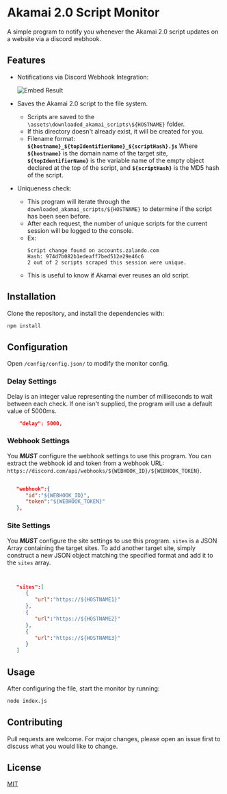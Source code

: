 # Akamai 2.0 Script Monitor

A simple program to notify you whenever the Akamai 2.0 script updates on a website via a discord webhook.

## Features

- Notifications via Discord Webhook Integration:

  ![Embed Result](https://user-images.githubusercontent.com/87380460/174300033-52e2dcc4-a8a1-478c-8858-b412a1c15e66.PNG)

- Saves the Akamai 2.0 script to the file system.

  - Scripts are saved to the `\assets\downloaded_akamai_scripts\${HOSTNAME}` folder.
  - If this directory doesn't already exist, it will be created for you.
  - Filename format:
    **`${hostname}_${topIdentifierName}_${scriptHash}.js`**
    Where **`${hostname}`** is the domain name of the target site, **`${topIdentifierName}`** is the variable name of the empty object declared at the top of the script, and **`${scriptHash}`** is the MD5 hash of the script.

- Uniqueness check:
  - This program will iterate through the `downloaded_akamai_scripts/${HOSTNAME}` to determine if the script has been seen before.
  - After each request, the number of unique scripts for the current session will be logged to the console.
  - Ex:
    ```
    Script change found on accounts.zalando.com
    Hash: 974d7b082b1edeaff7bed512e29e46c6
    2 out of 2 scripts scraped this session were unique.
    ```
  - This is useful to know if Akamai ever reuses an old script.

## Installation

Clone the repository, and install the dependencies with:

```bash
npm install
```

## Configuration

Open `/config/config.json/` to modify the monitor config.

### Delay Settings

Delay is an integer value representing the number of milliseconds to wait between each check. If one isn't supplied, the program will use a default value of 5000ms.

```json
    "delay": 5000,
```

### Webhook Settings

You _**MUST**_ configure the webhook settings to use this program.
You can extract the webhook id and token from a webhook URL: `https://discord.com/api/webhooks/${WEBHOOK_ID}/${WEBHOOK_TOKEN}`.

```json

   "webhook":{
      "id":"${WEBHOOK_ID}",
      "token":"${WEBHOOK_TOKEN}"
   },

```

### Site Settings

You _**MUST**_ configure the site settings to use this program.
`sites` is a JSON Array containing the target sites. To add another target site, simply construct a new JSON object matching the specified format and add it to the `sites` array.

```json


   "sites":[
      {
         "url":"https://${HOSTNAME1}"
      },
      {
         "url":"https://${HOSTNAME2}"
      },
      {
         "url":"https://${HOSTNAME3}"
      }
   ]

```

## Usage

After configuring the file, start the monitor by running:

```bash
node index.js
```

## Contributing

Pull requests are welcome. For major changes, please open an issue first to discuss what you would like to change.

## License

[MIT](https://choosealicense.com/licenses/mit/)

